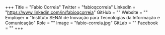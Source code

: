 +++
Title = "Fabio Correia"
Twitter = "fabioqcorreia"
LinkedIn = "https://www.linkedin.com/in/fabioqcorreia"
GitHub = ""
Website = ""
Employer = "Instituto SENAI de Inovação para Tecnologias da Informação e Comunicação"
Role = ""
Image = "fabio-correia.jpg"
GitLab = ""
Facebook = ""
+++
